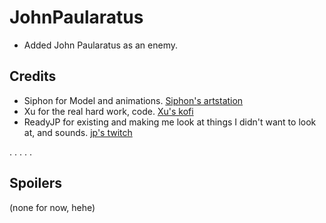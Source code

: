 # JohnPaularatus

- Added John Paularatus as an enemy.

## Credits

- Siphon for Model and animations. [Siphon's artstation](https://www.artstation.com/siphonife)
- Xu for the real hard work, code. [Xu's kofi](https://ko-fi.com/xuxiaolan)
- ReadyJP for existing and making me look at things I didn't want to look at, and sounds. [jp's twitch](https://www.twitch.tv/readyjp)

.
.
.
.
.

## Spoilers

(none for now, hehe)
